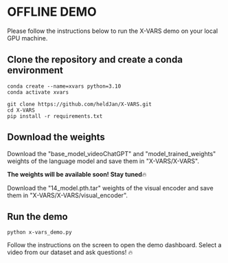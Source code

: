 # OFFLINE DEMO

Please follow the instructions below to run the X-VARS demo on your local GPU machine.

## Clone the repository and create a conda environment
```
conda create --name=xvars python=3.10
conda activate xvars

git clone https://github.com/heldJan/X-VARS.git
cd X-VARS
pip install -r requirements.txt
```

## Download the weights
Download the "base_model_videoChatGPT" and "model_trained_weights" weights of the language model and save them in "X-VARS/X-VARS".

**The weights will be available soon! Stay tuned**🔥

Download the "14_model.pth.tar" weights of the visual encoder and save them in "X-VARS/X-VARS/visual_encoder".

## Run the demo

```
python x-vars_demo.py
```
Follow the instructions on the screen to open the demo dashboard. 
Select a video from our dataset and ask questions! 🔥

